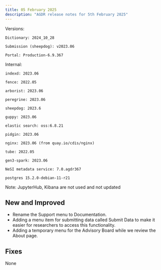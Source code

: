 ```yaml
---
title: 05 February 2025
description: "AGDR release notes for 5th February 2025"
---
```


Versions:

`Dictionary: 2024_10_28`

`Submission (sheepdog): v2023.06`

`Portal: Production-6.9.367`

Internal:

`indexd: 2023.06`

`fence: 2022.05`

`arborist: 2023.06`

`peregrine: 2023.06`

`sheepdog: 2023.6`

`guppy: 2023.06`

`elastic search: oss:6.8.21`

`pidgin: 2023.06`

`nginx: 2023.06 (from quay.io/cdis/nginx)`

`tube: 2022.05`

`gen3-spark: 2023.06`

`NeSI metadata service: 7.0.agdr367`

`postgres 15.2.0-debian-11-r21`

Note: JupyterHub, Kibana are not used and not updated

## New and Improved

- Rename the Support menu to Documentation.  
- Adding a menu item for submitting data called Submit Data to make it easier for researchers to access this functionality.  
- Adding a temporary menu for the Advisory Board while we review the About page.  

## Fixes

None

